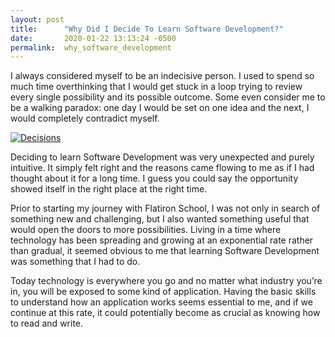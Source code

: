 ```yaml
---
layout: post
title:      "Why Did I Decide To Learn Software Development?"
date:       2020-01-22 13:13:24 -0500
permalink:  why_software_development
---
```


I always considered myself to be an indecisive person. I used to spend so much time overthinking that I would get stuck in a loop trying to review every single possibility and its possible outcome. Some even consider me to be a walking paradox: one day I would be set on one idea and the next, I would completely contradict myself.

<a href="https://i.imgur.com/TDphvyU.gif"><img src="https://i.imgur.com/TDphvyU.gif" title="Decisions" /></a>

Deciding to learn Software Development was very unexpected and purely intuitive. It simply felt right and the reasons came flowing to me as if I had thought about it for a long time. I guess you could say the opportunity showed itself in the right place at the right time.

Prior to starting my journey with Flatiron School, I was not only in search of something new and challenging, but I also wanted something useful that would open the doors to more possibilities. Living in a time where technology has been spreading and growing at an exponential rate rather than gradual, it seemed obvious to me that learning Software Development was something that I had to do.

Today technology is everywhere you go and no matter what industry you’re in, you will be exposed to some kind of application. Having the basic skills to understand how an application works seems essential to me, and if we continue at this rate, it could potentially become as crucial as knowing how to read and write.
